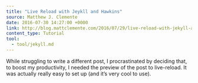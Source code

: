 ```yaml
---
title: "Live Reload with Jeykll and Hawkins"
source: Matthew J. Clemente
date: 2016-07-30 14:27:00 +0000
link: http://blog.mattclemente.com/2016/07/29/live-reload-with-jekyll-and-hawkins.html
content_type: Tutorial
tool:
  - tool/jekyll.md
---
```

While struggling to write a different post, I procrastinated by deciding that, to boost my productivity, I needed the preview of the post to live-reload. It was actually really easy to set up (and it’s very cool to use).
